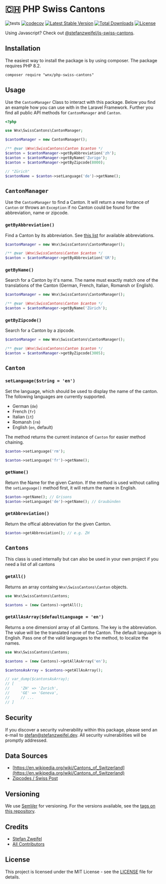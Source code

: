 # 🇨🇭 PHP Swiss Cantons

![tests](https://github.com/stefanzweifel/php-swiss-cantons/workflows/tests/badge.svg)
[![codecov](https://codecov.io/gh/stefanzweifel/php-swiss-cantons/branch/master/graph/badge.svg)](https://codecov.io/gh/stefanzweifel/php-swiss-cantons)
[![Latest Stable Version](https://poser.pugx.org/wnx/php-swiss-cantons/v/stable)](https://packagist.org/packages/wnx/php-swiss-cantons)
[![Total Downloads](https://poser.pugx.org/wnx/php-swiss-cantons/downloads)](https://packagist.org/packages/wnx/php-swiss-cantons)
[![License](https://poser.pugx.org/wnx/php-swiss-cantons/license)](https://packagist.org/packages/wnx/php-swiss-cantons)

Using Javascript? Check out [@stefanzweifel/js-swiss-cantons](https://github.com/stefanzweifel/js-swiss-cantons).

## Installation

The easiest way to install the package is by using composer. The package requires PHP 8.2.

```shell
composer require "wnx/php-swiss-cantons"
```

## Usage
Use the `CantonManager`  Class to interact with this package. Below you find an example how you can use with in the Laravel Framework. Further you find all public API methods for `CantonManager` and `Canton`.

```php
<?php 

use Wnx\SwissCantons\CantonManager;

$cantonManager = new CantonManager();

/** @var \Wnx\SwissCantons\Canton $canton */
$canton = $cantonManager->getByAbbreviation('zh');
$canton = $cantonManager->getByName('Zurigo');
$canton = $cantonManager->getByZipcode(8000);

// "Zürich"
$cantonName = $canton->setLanguage('de')->getName();

```

## `CantonManager`

Use the `CantonManager` to find a Canton. It will return a new Instance of `Canton` or throws an `Exception` if no Canton could be found for the abbreviation, name or zipcode.

### `getByAbbreviation()`

Find a Canton by its abbreviation. See [this list](https://en.wikipedia.org/wiki/Cantons_of_Switzerland#List) for available abbreviations.

```php
$cantonManager = new Wnx\SwissCantons\CantonManager();

/** @var \Wnx\SwissCantons\Canton $canton */
$canton = $cantonManager->getByAbbreviation('GR');
```

### `getByName()`

Search for a Canton by it's name. The name must exactly match one of the translations of the Canton (German, French, Italian, Romansh or English).

```php
$cantonManager = new Wnx\SwissCantons\CantonManager();

/** @var \Wnx\SwissCantons\Canton $canton */
$canton = $cantonManager->getByName('Zürich');
```

### `getByZipcode()`

Search for a Canton by a zipcode.

```php
$cantonManager = new Wnx\SwissCantons\CantonManager();

/** @var \Wnx\SwissCantons\Canton $canton */
$canton = $cantonManager->getByZipcode(3005);
```

## `Canton`

### `setLanguage($string = 'en')`
Set the language, which should be used to display the name of the canton. The following languages are currently supported.

- German (`de`)
- French (`fr`)
- Italian (`it`)
- Romansh (`rm`)
- English (`en`, default)

The method returns the current instance of `Canton` for easier method chaining.

```php
$canton->setLanguage('rm');
```

```php
$canton->setLanguage('fr')->getName();
```


### `getName()`
Return the Name for the given Canton. If the method is used without calling the `setLanguage()` method first, it will return the name in English.

```php
$canton->getName(); // Grisons
$canton->setLanguage('de')->getName(); // Graubünden
```


### `getAbbreviation()`
Return the offical abbreviation for the given Canton.

```php
$canton->getAbbreviation(); // e.g. ZH
```

## `Cantons`

This class is used internally but can also be used in your own project if you need a list of all cantons

### `getAll()`
Returns an array containg `Wnx\SwissCantons\Canton` objects.

```php
use Wnx\SwissCantons\Cantons;

$cantons = (new Cantons)->getAll();
```

### `getAllAsArray($defaultLanguage = 'en')`
Returns a one dimensionl array of all Cantons. The key is the abbreviation. The value will be the translated name of the Canton.
The default language is English. Pass one of the valid languages to the method, to localize the names.

```php
use Wnx\SwissCantons\Cantons;

$cantons = (new Cantons)->getAllAsArray('en');

$cantonsAsArray = $cantons->getAllAsArray(); 

// var_dump($cantonsAsArray);
// [
//     'ZH' => 'Zurich', 
//     'GE' => 'Geneva',
//     // ...
// ]
```

## Security

If you discover a security vulnerability within this package, please send an e-mail to stefan@stefanzweifel.dev. All security vulnerabilities will be promptly addressed.

## Data Sources

- [https://en.wikipedia.org/wiki/Cantons_of_Switzerland](https://en.wikipedia.org/wiki/Cantons_of_Switzerland)
- [Zipcodes / Swiss Post](https://swisspost.opendatasoft.com/explore/dataset/plz_verzeichnis_v2/information/)

## Versioning

We use [SemVer](http://semver.org/) for versioning. For the versions available, see the [tags on this repository](https://github.com/stefanzweifel/laravel-stats/tags).

## Credits

* [Stefan Zweifel](https://github.com/stefanzweifel)
* [All Contributors](https://github.com/stefanzweifel/php-swiss-cantons/graphs/contributors)

## License

This project is licensed under the MIT License - see the [LICENSE](LICENSE) file for details.
